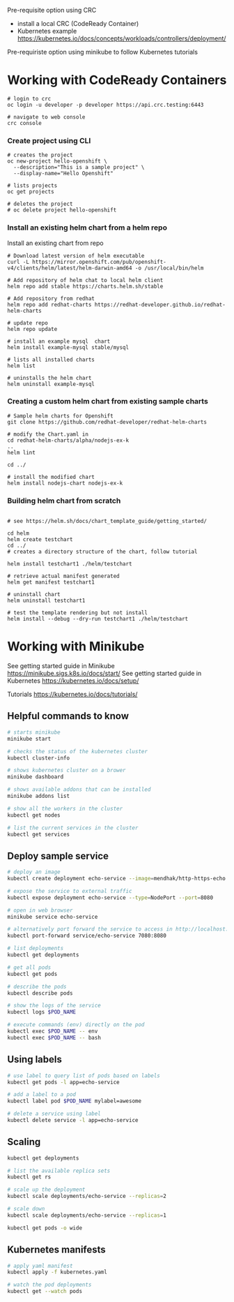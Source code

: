 

Pre-requisite option using CRC
 - install a local CRC (CodeReady Container)
 - Kubernetes example https://kubernetes.io/docs/concepts/workloads/controllers/deployment/

 Pre-requiriste option using minikube to follow Kubernetes tutorials

# Working with CodeReady Containers 

```
# login to crc
oc login -u developer -p developer https://api.crc.testing:6443

# navigate to web console
crc console
```

### Create project using CLI

```
# creates the project
oc new-project hello-openshift \
  --description="This is a sample project" \
  --display-name="Hello Openshift"

# lists projects
oc get projects 

# deletes the project
# oc delete project hello-openshift
```

### Install an existing helm chart from a helm repo


Install an existing chart from repo
```
# Download latest version of helm executable
curl -L https://mirror.openshift.com/pub/openshift-v4/clients/helm/latest/helm-darwin-amd64 -o /usr/local/bin/helm

# Add repository of helm chat to local helm client
helm repo add stable https://charts.helm.sh/stable

# Add repository from redhat
helm repo add redhat-charts https://redhat-developer.github.io/redhat-helm-charts

# update repo
helm repo update

# install an example mysql  chart
helm install example-mysql stable/mysql

# lists all installed charts
helm list

# uninstalls the helm chart
helm uninstall example-mysql
```

### Creating a custom helm chart from existing sample charts

```
# Sample helm charts for Openshift
git clone https://github.com/redhat-developer/redhat-helm-charts

# modify the Chart.yaml in 
cd redhat-helm-charts/alpha/nodejs-ex-k
..
helm lint

cd ../

# install the modified chart
helm install nodejs-chart nodejs-ex-k

```

### Building helm chart from scratch

```

# see https://helm.sh/docs/chart_template_guide/getting_started/

cd helm
helm create testchart
cd ../
# creates a directory structure of the chart, follow tutorial

helm install testchart1 ./helm/testchart

# retrieve actual manifest generated
helm get manifest testchart1

# uninstall chart
helm uninstall testchart1

# test the template rendering but not install
helm install --debug --dry-run testchart1 ./helm/testchart
```

# Working with Minikube

See getting started guide in Minikube https://minikube.sigs.k8s.io/docs/start/
See getting started guide in Kubernetes https://kubernetes.io/docs/setup/

Tutorials https://kubernetes.io/docs/tutorials/

## Helpful commands to know 
```bash
# starts minikube
minikube start

# checks the status of the kubernetes cluster
kubectl cluster-info

# shows kubernetes cluster on a brower
minikube dashboard

# shows available addons that can be installed
minikube addons list

# show all the workers in the cluster
kubectl get nodes

# list the current services in the cluster
kubectl get services
```

## Deploy sample service

```bash
# deploy an image
kubectl create deployment echo-service --image=mendhak/http-https-echo:19

# expose the service to external traffic
kubectl expose deployment echo-service --type=NodePort --port=8080

# open in web browser
minikube service echo-service

# alternatively port forward the service to access in http://localhost:7080
kubectl port-forward service/echo-service 7080:8080

# list deployments
kubectl get deployments

# get all pods
kubectl get pods

# describe the pods
kubectl describe pods

# show the logs of the service
kubectl logs $POD_NAME

# execute commands (env) directly on the pod
kubectl exec $POD_NAME -- env
kubectl exec $POD_NAME -- bash
```

## Using labels
```bash
# use label to query list of pods based on labels
kubectl get pods -l app=echo-service

# add a label to a pod
kubectl label pod $POD_NAME mylabel=awesome

# delete a service using label
kubectl delete service -l app=echo-service
```

## Scaling
```bash
kubectl get deployments

# list the available replica sets
kubectl get rs

# scale up the deployment
kubectl scale deployments/echo-service --replicas=2

# scale down
kubectl scale deployments/echo-service --replicas=1

kubectl get pods -o wide
```

## Kubernetes manifests
```bash
# apply yaml manifest
kubectl apply -f kubernetes.yaml

# watch the pod deployments
kubectl get --watch pods
```